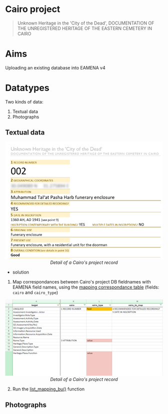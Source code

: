 # Cairo project 
> Unknown Heritage in the 'City of the Dead', DOCUMENTATION OF THE UNREGISTERED HERITAGE OF THE EASTERN CEMETERY IN CAIRO

# Aims

Uploading an existing database into EAMENA v4

# Datatypes

Two kinds of data:

1. Textual data
2. Photographs

## Textual data

<p align="center">
  <img alt="img-name" src="./www/record-ex.png" width="600">
  <br>
    <em>Detail of a Cairo's project record</em>
</p>

* solution

1. Map correspondances between Cairo's project DB fieldnames with EAMENA field names, using the [mapping correspondance table](https://github.com/eamena-project/eamenaR#mapping-file) (fields: `cairo` and `cairo_type`)

<p align="center">
  <img alt="img-name" src="./www/mapping-ex.png" width="600">
  <br>
    <em>Detail of a Cairo's project record</em>
</p>

2. Run the [list_mapping_bu()](https://eamena-project.github.io/eamenaR/doc/list_mapping_bu) function

## Photographs




